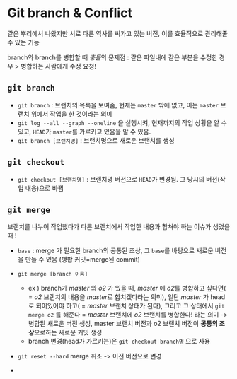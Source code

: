 # Git branch & Conflict

같은 뿌리에서 나왔지만 서로 다른 역사를 써가고 있는 버전, 이를 효율적으로 관리해줄 수 있는 기능

branch와 branch를 병합할 때 *충돌*의 문제점 : 같은 파일내에 같은 부분을 수정한 경우 > 병합하는 사람에게 수정 요청!



## `git branch`
* `git branch` : 브랜치의 목록을 보여줌, 현재는 `master` 밖에 없고, 이는 `master` 브랜치 위에서 작업을 한 것이라는 의미
* `git log --all --graph --oneline` 을 실행시켜, 현재까지의 작업 상황을 알 수 있고, `HEAD`가 `master`를 가르키고 있음을 알 수 있음.
* `git branch [브랜치명]` : 브랜치명으로 새로운 브랜치를 생성




## `git checkout`
* `git checkout [브랜치명]` : 브랜치명 버전으로 `HEAD`가 변경됨. 그 당시의 버전(작업 내용)으로 바뀜




## `git merge`
브랜치를 나누어 작업했다가 다른 브랜치에서 작업한 내용과 합쳐야 하는 이슈가 생겼을 때 !

* `base` : merge 가 필요한 branch의 공통된 조상, 그 `base`를 바탕으로 새로운 버전을 만들 수 있음 (병합 커밋=merge된 commit)
* `git merge [branch 이름]` 
  * ex ) branch가 *master* 와 *o2* 가 있을 때, *master* 에 *o2*를 병합하고 싶다면( = *o2* 브랜치의 내용을 *master*로 합치겠다라는 의미), 일단 *master* 가 head로 되어있어야 하고( = *master* 브랜치 상태가 된다), 그리고 그 상태에서 `git merge o2` 를 해준다 = *master* 브랜치에 *o2* 브랜치를 병합한다! 라는 의미 -> 병합된 새로운 버전 생성, master 브랜치 버전과 o2 브랜치 버전이 **공통의 조상**으로하는 새로운 커밋 생성
  * branch 변경(head가 가르키는)은 `git checkout branch명` 으로 사용
* `git reset --hard` merge 취소 -> 이전 버전으로 변경

* 